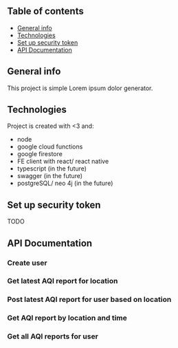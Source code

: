 ## Table of contents
* [General info](#general-info)
* [Technologies](#technologies)
* [Set up security token](#security-token)
* [API Documentation](#documentation)
## General info
This project is simple Lorem ipsum dolor generator.

## Technologies
Project is created with <3 and:
* node
* google cloud functions
* google firestore
* FE client with react/ react native
* typescript (in the future)
* swagger (in the future)
* postgreSQL/ neo 4j (in the future)

## Set up security token
TODO

## API Documentation

### Create user

### Get latest AQI report for location

### Post latest AQI report for user based on location

### Get AQI report by location and time

### Get all AQI reports for user
